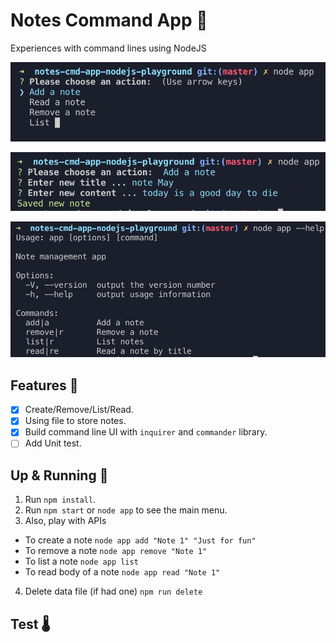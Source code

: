 # Notes Command App 📝

Experiences with command lines using NodeJS

![Cmd screenshot 1](./images/cmd-screenshot-1.png)

![Cmd screenshot 2](./images/cmd-screenshot-2.png)

![Cmd screenshot 3](./images/cmd-screenshot-3.png)

## Features 🐌

- [x] Create/Remove/List/Read.
- [x] Using file to store notes.
- [x] Build command line UI with `inquirer` and `commander` library.
- [ ] Add Unit test.

## Up & Running 🏃‍

1. Run `npm install`.
2. Run `npm start` or `node app` to see the main menu.
3. Also, play with APIs

- To create a note `node app add "Note 1" "Just for fun"`
- To remove a note `node app remove "Note 1"`
- To list a note `node app list`
- To read body of a note `node app read "Note 1"`

4. Delete data file (if had one) `npm run delete`

## Test 🌡
